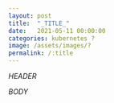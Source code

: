```yaml
---
layout: post
title:  "_TITLE_"
date:   2021-05-11 00:00:00
categories: kubernetes ?
image: /assets/images/?
permalink: /:title
---
```

_HEADER_

_BODY_